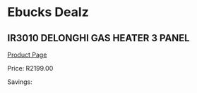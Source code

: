 
# Ebucks Dealz
## IR3010 DELONGHI GAS HEATER 3 PANEL
[Product Page](https://www.ebucks.com/web/shop/productSelected.do?prodId=1191141383&catId=1157551316)

Price: R2199.00

Savings: 


	